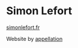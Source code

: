 # Simon Lefort

[simonlefort.fr](https://simonlefort.fr)

Website by [appellation](https://github.com/appellation)
